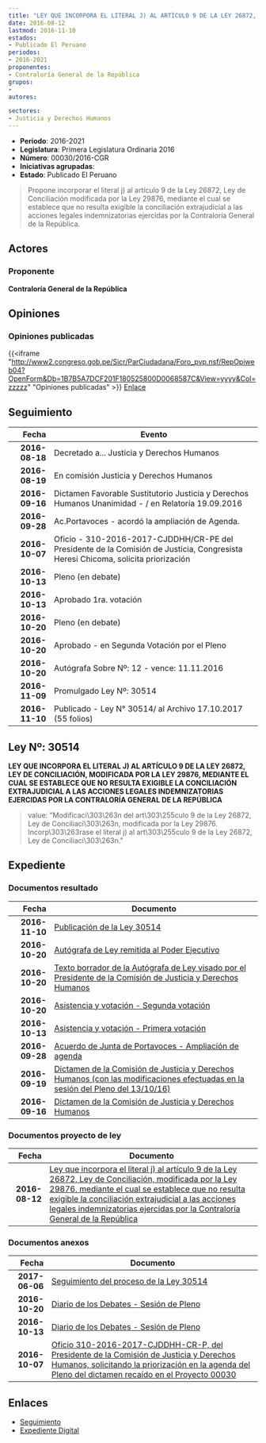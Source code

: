 ```yaml
---
title: "LEY QUE INCORPORA EL LITERAL J) AL ARTÍCULO 9 DE LA LEY 26872, LEY DE CONCILIACIÓN, MODIFICADA POR LA LEY 29876, MEDIANTE EL CUAL SE ESTABLECE QUE NO RESULTA EXIGIBLE LA CONCILIACIÓN EXTRAJUDICIAL A LAS ACCIONES LEGALES INDEMNIZATORIAS EJERCIDAS POR LA CONTRALORÍA GENERAL DE LA REPÚBLICA"
date: 2016-08-12
lastmod: 2016-11-10
estados:
- Publicado El Peruano
periodos:
- 2016-2021
proponentes:
- Contraloría General de la República
grupos:
- 
autores:

sectores:
- Justicia y Derechos Humanos
---
```

- **Periodo**: 2016-2021
- **Legislatura**: Primera Legislatura Ordinaria 2016
- **Número**: 00030/2016-CGR
- **Iniciativas agrupadas**: 
- **Estado**: Publicado El Peruano

> Propone incorporar el literal j) al artículo 9 de la Ley 26872, Ley de Conciliación modificada por la Ley 29876, mediante el cual se establece que no resulta exigible la conciliación extrajudicial a las acciones legales indemnizatorias ejercidas por la Contraloría General de la República.


## Actores

### Proponente

**Contraloría General de la República**

## Opiniones

### Opiniones publicadas

{{<iframe "http://www2.congreso.gob.pe/Sicr/ParCiudadana/Foro_pvp.nsf/RepOpiweb04?OpenForm&Db=1B7B5A7DCF201F180525800D0068587C&View=yyyy&Col=zzzzz" "Opiniones publicadas" >}}
[Enlace](http://www2.congreso.gob.pe/Sicr/ParCiudadana/Foro_pvp.nsf/RepOpiweb04?OpenForm&Db=1B7B5A7DCF201F180525800D0068587C&View=yyyy&Col=zzzzz)


## Seguimiento

| Fecha | Evento |
|------:|--------|
| **2016-08-18** | Decretado a... Justicia y Derechos Humanos |
| **2016-08-19** | En comisión Justicia y Derechos Humanos |
| **2016-09-16** | Dictamen Favorable Sustitutorio Justicia y Derechos Humanos Unanimidad - / en Relatoría 19.09.2016 |
| **2016-09-28** | Ac.Portavoces - acordó la ampliación de Agenda. |
| **2016-10-07** | Oficio - 310-2016-2017-CJDDHH/CR-PE del Presidente de la Comisión de Justicia, Congresista Heresi Chicoma, solicita priorización |
| **2016-10-13** | Pleno (en debate) |
| **2016-10-13** | Aprobado 1ra. votación |
| **2016-10-20** | Pleno (en debate) |
| **2016-10-20** | Aprobado - en Segunda Votación por el Pleno |
| **2016-10-20** | Autógrafa Sobre Nº: 12 - vence: 11.11.2016 |
| **2016-11-09** | Promulgado Ley Nº: 30514 |
| **2016-11-10** | Publicado - Ley N° 30514/ al Archivo 17.10.2017 (55 folios) |

## Ley Nº: 30514

**LEY QUE INCORPORA EL LITERAL J) AL ARTÍCULO 9 DE LA LEY 26872, LEY DE CONCILIACIÓN, MODIFICADA POR LA LEY 29876, MEDIANTE EL CUAL SE ESTABLECE QUE NO RESULTA EXIGIBLE LA CONCILIACIÓN EXTRAJUDICIAL A LAS ACCIONES LEGALES INDEMNIZATORIAS EJERCIDAS POR LA CONTRALORÍA GENERAL DE LA REPÚBLICA**

> value: "Modificaci\303\263n del art\303\255culo 9 de la Ley 26872, Ley de Conciliaci\303\263n, modificada por la Ley 29876. Incorp\303\263rase el literal j) al art\303\255culo 9 de la Ley 26872, Ley de Conciliaci\303\263n."


## Expediente

### Documentos resultado

| Fecha | Documento |
|------:|-----------|
| **2016-11-10** | [Publicación de la Ley 30514](http://www.leyes.congreso.gob.pe/Documentos/2016_2021/ADLP/Normas_Legales/30514-LEY.pdf) |
| **2016-10-20** | [Autógrafa de Ley remitida al Poder Ejecutivo](http://www.leyes.congreso.gob.pe/Documentos/2016_2021/ADLP/Texto_Aprobado/AU0003020161020.pdf) |
| **2016-10-20** | [Texto borrador de la Autógrafa de Ley visado por el Presidente de la Comisión de Justicia y Derechos Humanos](http://www.leyes.congreso.gob.pe/Documentos/2016_2021/Texto_Borrador_de_Autografa/BAU0003020161020.pdf) |
| **2016-10-20** | [Asistencia y votación - Segunda votación](http://www.leyes.congreso.gob.pe/Documentos/2016_2021/Asistencia_y_Votacion/Proyectos_de_Ley/Exoneracion_de_Segunda_Votacion/ESV0003020161020.pdf) |
| **2016-10-13** | [Asistencia y votación - Primera votación](http://www.leyes.congreso.gob.pe/Documentos/2016_2021/Asistencia_y_Votacion/Proyectos_de_Ley/AV0003020161013.pdf) |
| **2016-09-28** | [Acuerdo de Junta de Portavoces - Ampliación de agenda](http://www.leyes.congreso.gob.pe/Documentos/2016_2021/Acuerdos/Junta_Portavoces/AJP0003020160928.pdf) |
| **2016-09-19** | [Dictamen de la Comisión de Justicia y Derechos Humanos (con las modificaciones efectuadas en la sesión del Pleno del 13/10/16)](http://www.leyes.congreso.gob.pe/Documentos/2016_2021/Dictamenes/Proyectos_de_Ley/00030DC15MAY20160919.pdf) |
| **2016-09-16** | [Dictamen de la Comisión de Justicia y Derechos Humanos](http://www.leyes.congreso.gob.pe/Documentos/2016_2021/Dictamenes/Proyectos_de_Ley/00030DC15MAY20160916.pdf) |

### Documentos proyecto de ley

| Fecha | Documento |
|------:|-----------|
| **2016-08-12** | [Ley que incorpora el literal j) al artículo 9 de la Ley 26872, Ley de Conciliación, modificada por la Ley 29876, mediante el cual se establece que no resulta exigible la conciliación extrajudicial a las acciones legales indemnizatorias ejercidas por la Contraloría General de la República](http://www.leyes.congreso.gob.pe/Documentos/2016_2021/Proyectos_de_Ley_y_de_Resoluciones_Legislativas/PL00030_20160812.pdf) |

### Documentos anexos

| Fecha | Documento |
|------:|-----------|
| **2017-06-06** | [Seguimiento del proceso de la Ley 30514](http://www.leyes.congreso.gob.pe/Documentos/2016_2021/Seguimiento_de_Proyectos_de_Ley/00030PL20170605.pdf) |
| **2016-10-20** | [Diario de los Debates - Sesión de Pleno](http://www2.congreso.gob.pe/Sicr/DiarioDebates/Publicad.nsf/SesionesPleno/05256D6E0073DFE905258053000EABA2/$FILE/PLO-2016-16.pdf) |
| **2016-10-13** | [Diario de los Debates - Sesión de Pleno](http://www.leyes.congreso.gob.pe/Documentos/2016_2021/ADLP/Diario_Debates/30514_DD.pdf) |
| **2016-10-07** | [Oficio 310-2016-2017-CJDDHH-CR-P, del Presidente de la Comisión de Justicia y Derechos Humanos, solicitando la priorización en la agenda del Pleno del dictamen recaído en el Proyecto 00030](http://www.leyes.congreso.gob.pe/Documentos/2016_2021/Oficios/Comisiones_Ordinarias/OFICIO-310-2016-2017-CJDDHH-CR-P.PDF) |

## Enlaces

- [Seguimiento](http://www2.congreso.gob.pe/Sicr/TraDocEstProc/CLProLey2016.nsf/f7fff46988ca05b1052578e100829cc7/17223d5d2d699c540525800d006cc419?OpenDocument)
- [Expediente Digital](http://www2.congreso.gob.pe/Sicr/TraDocEstProc/Expvirt_2011.nsf/visbusqptramdoc1621/00030?opendocument)

